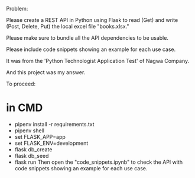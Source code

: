 Problem:

Please create a REST API in Python using Flask to read (Get) and write (Post, Delete, Put) the local excel file "books.xlsx."

Please make sure to bundle all the API dependencies to be usable.

Please include code snippets showing an example for each use case.

It was from the 'Python Technologist Application Test' of Nagwa Company.

And this project was my answer.


To proceed:
# in CMD
- pipenv install -r requirements.txt
- pipenv shell
- set FLASK_APP=app
- set FLASK_ENV=development
- flask db_create
- flask db_seed
- flask run
Then open the "code_snippets.ipynb" to check the API with code snippets showing an example for each use case. 

